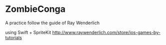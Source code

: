 ZombieConga
===========
A practice follow the guide of Ray Wenderlich

using Swift + SpriteKit
http://www.raywenderlich.com/store/ios-games-by-tutorials

